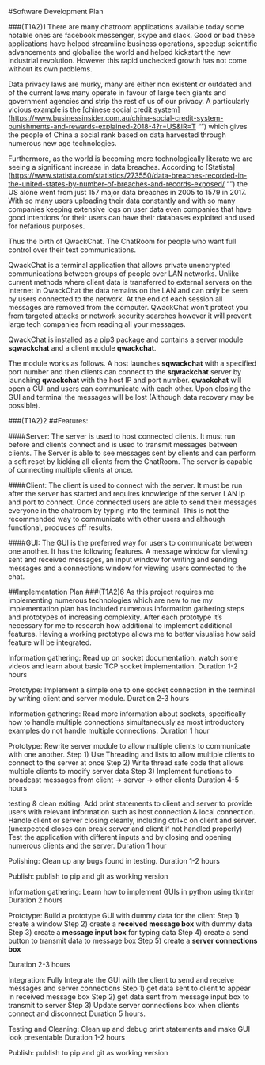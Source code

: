 #Software Development Plan

###(T1A2)1
There are many chatroom applications available today some notable ones are facebook messenger, skype and slack. Good or bad these applications have helped streamline business operations, speedup scientific advancements and globalise the world and helped kickstart the new industrial revolution. However this rapid unchecked growth has not come without its own problems.

Data privacy laws are murky, many are either non existent or outdated and of the current laws many operate in favour of large tech giants and government agencies and strip the rest of us of our privacy. A particularly vicious example is the [chinese social credit system](https://www.businessinsider.com.au/china-social-credit-system-punishments-and-rewards-explained-2018-4?r=US&IR=T “”) 
 which gives the people of China a social rank based on data harvested through numerous new age technologies. 

Furthermore, as the world is becoming more technologically literate we are seeing a significant increase in data breaches. According to [Statista](https://www.statista.com/statistics/273550/data-breaches-recorded-in-the-united-states-by-number-of-breaches-and-records-exposed/ “”)  the US alone went from just 157 major data breaches in 2005 to 1579  in 2017. With so many users uploading their data constantly and with so many companies keeping extensive logs on user data even companies that have good intentions for their users can have their databases exploited and used for nefarious purposes.

Thus the birth of QwackChat. The ChatRoom for people who want full control over their text communications.


QwackChat is a terminal application that allows private unencrypted communications between groups of people over LAN networks. Unlike current methods where client data is transferred to external servers on the internet  in QwackChat the data remains on the LAN and can only be seen by users connected to the network. At the end of each session all messages are removed from the computer. QwackChat won’t protect you from targeted attacks or network security searches however it will prevent large tech companies from reading all your messages.

 
QwackChat is installed as a pip3 package and contains a server module **sqwackchat** and a client module **qwackchat**. 


The module works as follows. A host launches **sqwackchat** with a specified port number and then clients can connect to the **sqwackchat** server by launching **qwackchat** with the host IP and port number. **qwackchat** will open a GUI and users can communicate with each other. Upon closing the GUI and terminal the messages will be lost (Although data recovery may be possible).

###(T1A2)2
##Features:

####Server:
The server is used to host connected clients. It must run before and clients connect and is used to transmit messages between clients. The Server is able to see messages sent by clients and can perform a soft reset by kicking all clients from the ChatRoom. The server is capable of connecting multiple clients at once.

####Client:
The client is used to connect with the server. It must be run after the server has started and requires knowledge of the server LAN ip and port to connect. Once connected users are able to send their messages everyone in the chatroom by typing into the terminal. This is not the recommended way to communicate with other users and although functional, produces off results.


####GUI:
The GUI is the preferred way for users to communicate between one another. It has the following features. A message window for viewing sent and received messages, an input window for writing and sending messages and a connections window for viewing users connected to the chat.








 ##Implementation Plan
###(T1A2)6
As this project requires me implementing numerous technologies which are new to me my implementation plan has included numerous information gathering steps and prototypes of increasing complexity. After each prototype it’s necessary for me to research how additional to implement additional features. Having a working prototype allows me to better visualise how said feature will be integrated.

Information gathering:
Read up on socket documentation, watch some videos and learn about basic TCP socket implementation.
Duration 1-2 hours

Prototype:
Implement a simple one to one socket connection in the terminal by writing client and server module.
Duration 2-3 hours

Information gathering:
Read more information about sockets, specifically how to handle multiple connections simultaneously as most introductory examples do not handle multiple connections.
Duration 1 hour

Prototype:
Rewrite server module to allow multiple clients to communicate with one another.
Step 1) Use Threading and lists to allow multiple clients to connect to the server at once
Step 2) Write thread safe code that allows multiple clients to modify server data 
Step 3) Implement functions to broadcast messages from client -> server -> other clients 
Duration 4-5 hours

testing & clean exiting:
Add print statements to client and server to provide users with relevant information such as host connection & local connection.
Handle client or server closing cleanly, including ctrl+c on client and server. (unexpected closes can break server and client if not handled properly)
Test the application with different inputs and by closing and opening numerous clients and the server.
Duration 1 hour


Polishing:
Clean up any bugs found in testing.
Duration 1-2 hours

Publish:
publish to pip and git as working version 

Information gathering:
Learn how to implement GUIs in python using tkinter
Duration 2 hours

Prototype:
Build a prototype GUI with dummy data for the client
Step 1) create a window
Step 2) create a **received message box** with dummy data
Step 3) create a **message input box** for typing data
Step 4) create a send button to transmit data to message box
Step 5) create a **server connections box**


Duration 2-3 hours

Integration:
Fully Integrate the GUI with the client to send and receive messages and server connections
Step 1) get data sent to client to appear in received message box
Step 2) get data sent from message input box to transmit to server
Step 3) Update server connections box when clients connect and disconnect
Duration 5 hours.

Testing and Cleaning:
Clean up and debug print statements and make GUI look presentable
Duration 1-2 hours


Publish:
publish to pip and git as working version 

